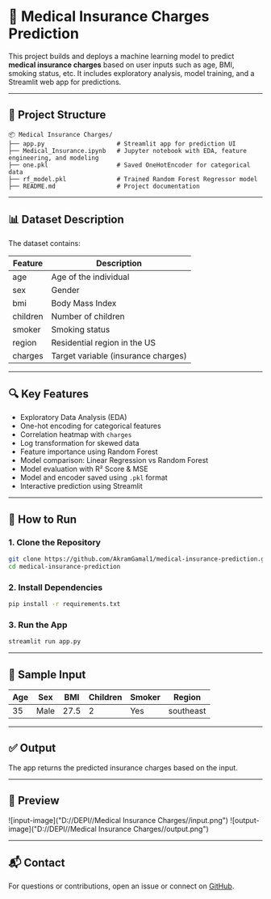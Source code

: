 
# 🏥 Medical Insurance Charges Prediction

This project builds and deploys a machine learning model to predict **medical insurance charges** based on user inputs such as age, BMI, smoking status, etc. It includes exploratory analysis, model training, and a Streamlit web app for predictions.

---

## 📁 Project Structure

```
📦 Medical Insurance Charges/
├── app.py                    # Streamlit app for prediction UI
├── Medical_Insurance.ipynb   # Jupyter notebook with EDA, feature engineering, and modeling
├── one.pkl                   # Saved OneHotEncoder for categorical data
├── rf_model.pkl              # Trained Random Forest Regressor model
├── README.md                 # Project documentation
```

---

## 📊 Dataset Description

The dataset contains:

| Feature   | Description                            |
|-----------|----------------------------------------|
| age       | Age of the individual                  |
| sex       | Gender                                 |
| bmi       | Body Mass Index                        |
| children  | Number of children                     |
| smoker    | Smoking status                         |
| region    | Residential region in the US           |
| charges   | Target variable (insurance charges)    |

---

## 🔍 Key Features

- Exploratory Data Analysis (EDA)
- One-hot encoding for categorical features
- Correlation heatmap with `charges`
- Log transformation for skewed data
- Feature importance using Random Forest
- Model comparison: Linear Regression vs Random Forest
- Model evaluation with R² Score & MSE
- Model and encoder saved using `.pkl` format
- Interactive prediction using Streamlit

---

## 🚀 How to Run

### 1. Clone the Repository
```bash
git clone https://github.com/AkramGamal1/medical-insurance-prediction.git
cd medical-insurance-prediction
```

### 2. Install Dependencies
```bash
pip install -r requirements.txt
```

### 3. Run the App
```bash
streamlit run app.py
```

---

## 🧪 Sample Input

| Age | Sex   | BMI  | Children | Smoker | Region     |
|-----|-------|------|----------|--------|------------|
| 35  | Male  | 27.5 | 2        | Yes    | southeast  |

---

## ✅ Output

The app returns the predicted insurance charges based on the input.

---

## 📸 Preview

![input-image]("D://DEPI//Medical Insurance Charges//input.png")
![output-image]("D://DEPI//Medical Insurance Charges//output.png")

---

## 📬 Contact

For questions or contributions, open an issue or connect on [GitHub](https://github.com/AkramGamal1).
